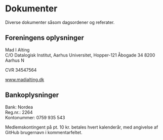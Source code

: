 # Dokumenter

Diverse dokumenter såsom dagsordener og referater.

## Foreningens oplysninger
Mad I Alting   
C/O Datalogisk Institut, Aarhus Universitet, Hopper-121 
Åbogade 34 
8200 Aarhus N

CVR 34547564

www.madialting.dk

## Bankoplysninger
Bank: Nordea  
Reg.nr.: 2264  
Kontonummer: 0759 935 543

Medlemskontingent på pt. 10 kr. betales hvert kalenderår, med angivelse af GitHub brugernavn i kommentarfeltet.